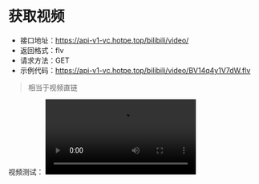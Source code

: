 # 获取视频

- 接口地址：https://api-v1-vc.hotpe.top/bilibili/video/
- 返回格式：flv
- 请求方法：GET
- 示例代码：https://api-v1-vc.hotpe.top/bilibili/video/BV14q4y1V7dW.flv

> 相当于视频直链

视频测试：
<video controls="" autoplay="" name="media"><source src="https://api-v1-vc.hotpe.top/bilibili/video/BV14q4y1V7dW.flv" type="video/mp4"></video>
